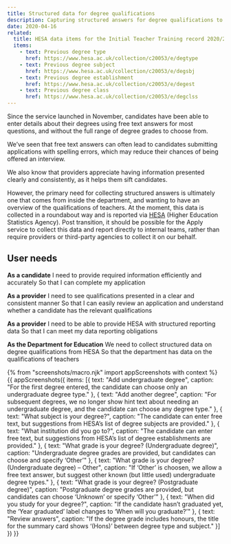 ```yaml
---
title: Structured data for degree qualifications
description: Capturing structured answers for degree qualifications to facilitate reporting to HESA.
date: 2020-04-16
related:
  title: HESA data items for the Initial Teacher Training record 2020/21
  items:
    - text: Previous degree type
      href: https://www.hesa.ac.uk/collection/c20053/e/degtype
    - text: Previous degree subject
      href: https://www.hesa.ac.uk/collection/c20053/e/degsbj
    - text: Previous degree establishment
      href: https://www.hesa.ac.uk/collection/c20053/e/degest
    - text: Previous degree class
      href: https://www.hesa.ac.uk/collection/c20053/e/degclss
---
```


Since the service launched in November, candidates have been able to enter details about their degrees using free text answers for most questions, and without the full range of degree grades to choose from.

We’ve seen that free text answers can often lead to candidates submitting applications with spelling errors, which may reduce their chances of being offered an interview.

We also know that providers appreciate having information presented clearly and consistently, as it helps them sift candidates.

However, the primary need for collecting structured answers is ultimately one that comes from inside the department, and wanting to have an overview of the qualifications of teachers. At the moment, this data is collected in a roundabout way and is reported via [HESA](https://www.hesa.ac.uk) (Higher Education Statistics Agency). Post transition, it should be possible for the Apply service to collect this data and report directly to internal teams, rather than require providers or third-party agencies to collect it on our behalf.

## User needs

**As a candidate**
I need to provide required information efficiently and accurately
So that I can complete my application

**As a provider**
I need to see qualifications presented in a clear and consistent manner
So that I can easily review an application and understand whether a candidate has the relevant qualifications

**As a provider**
I need to be able to provide HESA with structured reporting data
So that I can meet my data reporting obligations

**As the Department for Education**
We need to collect structured data on degree qualifications from HESA
So that the department has data on the qualifications of teachers

{% from "screenshots/macro.njk" import appScreenshots with context %}
{{ appScreenshots({
  items: [{
    text: "Add undergraduate degree",
    caption: "For the first degree entered, the candidate can choose only an undergraduate degree type."
  }, {
    text: "Add another degree",
    caption: "For subsequent degrees, we no longer show hint text about needing an undergraduate degree, and the candidate can choose any degree type."
  }, {
    text: "What subject is your degree?",
    caption: "The candidate can enter free text, but suggestions from HESA’s list of degree subjects are provided."
  }, {
    text: "What institution did you go to?",
    caption: "The candidate can enter free text, but suggestions from HESA’s list of degree establishments are provided."
  }, {
    text: "What grade is your degree? (Undergraduate degree)",
    caption: "Undergraduate degree grades are provided, but candidates can choose and specify ‘Other’"
  }, {
    text: "What grade is your degree? (Undergraduate degree) – Other",
    caption: "If ‘Other’ is choosen, we allow a free text answer, but suggest other known (but little used) undergraduate degree types."
  }, {
    text: "What grade is your degree? (Postgraduate degree)",
    caption: "Postgraduate degree grades are provided, but candidates can choose ‘Unknown’ or specify ‘Other’"
  }, {
    text: "When did you study for your degree?",
    caption: "If the candidate hasn’t graduated yet, the ‘Year graduated’ label changes to ‘When will you graduate?’"
  }, {
    text: "Review answers",
    caption: "If the degree grade includes honours, the title for the summary card shows ‘(Hons)’ between degree type and subject."
  }]
}) }}
